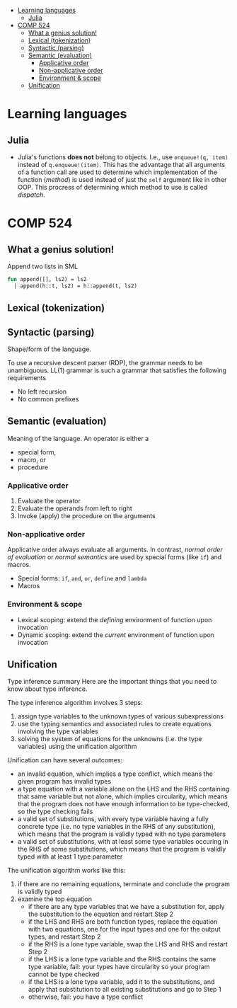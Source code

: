 - [Learning languages](#learning-languages)
  - [Julia](#julia)
- [COMP 524](#comp-524)
  - [What a genius solution!](#what-a-genius-solution)
  - [Lexical (tokenization)](#lexical-tokenization)
  - [Syntactic (parsing)](#syntactic-parsing)
  - [Semantic (evaluation)](#semantic-evaluation)
    - [Applicative order](#applicative-order)
    - [Non-applicative order](#non-applicative-order)
    - [Environment & scope](#environment--scope)
  - [Unification](#unification)

# Learning languages

## Julia

- Julia's functions **does not** belong to objects. I.e., use `enqueue!(q, item)` instead of `q.enqueue!(item)`. This has the advantage that all arguments of a function call are used to determine which implementation of the function (*method*) is used instead of just the `self` argument like in other OOP. This procress of determining which method to use is called *dispatch*.

# COMP 524

## What a genius solution!
Append two lists in SML
```SML
fun append([], ls2) = ls2
  | append(h::t, ls2) = h::append(t, ls2)
```

## Lexical (tokenization)

## Syntactic (parsing)

Shape/form of the language.

To use a recursive descent parser (RDP), the grammar needs to be unambiguous. LL(1) grammar is such a grammar that satisfies the following requirements

- No left recursion
- No common prefixes

## Semantic (evaluation)

Meaning of the language. An operator is either a

- special form,
- macro, or
- procedure

### Applicative order

1. Evaluate the operator
2. Evaluate the operands from left to right
3. Invoke (apply) the procedure on the arguments

### Non-applicative order

Applicative order always evaluate all arguments. In contrast, *normal order of evaluation* or *normal semantics* are used by special forms (like `if`) and macros.

- Special forms: `if`, `and`, `or`, `define` and `lambda`
- Macros

### Environment & scope

- Lexical scoping: extend the *defining* environment of function upon invocation
- Dynamic scoping: extend the *current* environment of function upon invocation

## Unification

Type inference summary
Here are the important things that you need to know about type inference.

The type inference algorithm involves 3 steps:

1. assign type variables to the unknown types of various subexpressions
2. use the typing semantics and associated rules to create equations involving the type variables
3. solving the system of equations for the unknowns (i.e. the type variables) using the unification algorithm

Unification can have several outcomes:

- an invalid equation, which implies a type conflict, which means the given program has invalid types
- a type equation with a variable alone on the LHS and the RHS containing that same variable but not alone, which implies circularity, which means that the program does not have enough information to be type-checked, so the type checking fails
- a valid set of substitutions, with every type variable having a fully concrete type (i.e. no type variables in the RHS of any substitution), which means that the program is validly typed with no type parameters
- a valid set of substitutions, with at least some type variables occuring in the RHS of some substitutions, which means that the program is validly typed with at least 1 type parameter

The unification algorithm works like this:

1. if there are no remaining equations, terminate and conclude the program is validly typed
2. examine the top equation
    - if there are any type variables that we have a substitution for, apply the substitution to the equation and restart Step 2
    - if the LHS and RHS are both function types, replace the equation with two equations, one for the input types and one for the output types, and restart Step 2
    - if the RHS is a lone type variable, swap the LHS and RHS and restart Step 2
    - if the LHS is a lone type variable and the RHS contains the same type variable, fail: your types have circularity so your program cannot be type checked
    - if the LHS is a lone type variable, add it to the substitutions, and apply that substitution to all existing substitutions and go to Step 1
    - otherwise, fail: you have a type conflict